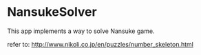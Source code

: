 # NansukeSolver

This app implements a way to solve Nansuke game.

refer to: http://www.nikoli.co.jp/en/puzzles/number_skeleton.html
